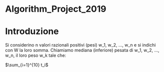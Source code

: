 # Algorithm_Project_2019

# Introduzione
Si considerino n valori razionali positivi (pesi) w_1, w_2, ..., w_n e si indichi con W la loro somma.
Chiamiamo mediana (inferiore) pesata di w_1, w_2, ..., w_n, il loro peso w_k tale che:

$\sum_{i=1}^{10} t_i$
